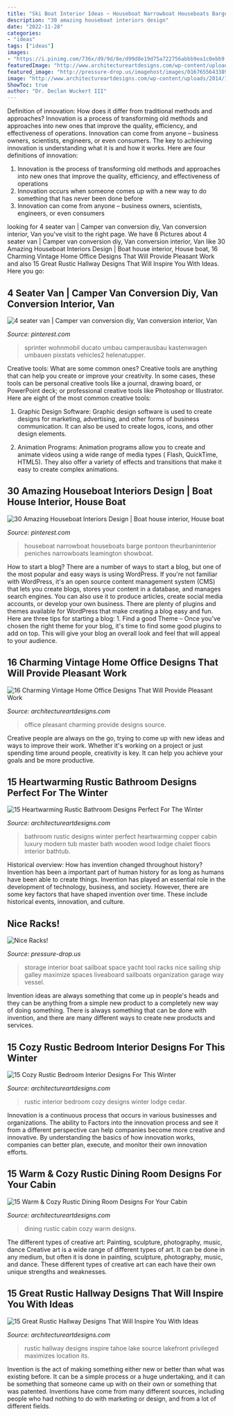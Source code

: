 ```yaml
---
title: "Ski Boat Interior Ideas ~ Houseboat Narrowboat Houseboats Barge Pontoon Theurbaninterior Peniches Narrowboats Leamington Showboat"
description: "30 amazing houseboat interiors design"
date: "2022-11-28"
categories:
- "ideas"
tags: ["ideas"]
images:
- "https://i.pinimg.com/736x/d9/9d/8e/d99d8e19d75a722756abbb9ea1c0ebb9.jpg"
featuredImage: "http://www.architectureartdesigns.com/wp-content/uploads/2016/08/6-12.jpg"
featured_image: "http://pressure-drop.us/imagehost/images/01676556433899215576.jpg"
image: "http://www.architectureartdesigns.com/wp-content/uploads/2014/12/15-Heartwarming-Rustic-Bathroom-Designs-Perfect-For-The-Winter-7-630x880.jpg"
ShowToc: true
author: "Dr. Declan Wuckert III"
---
```



Definition of innovation: How does it differ from traditional methods and approaches?
Innovation is a process of transforming old methods and approaches into new ones that improve the quality, efficiency, and effectiveness of operations. Innovation can come from anyone – business owners, scientists, engineers, or even consumers. The key to achieving innovation is understanding what it is and how it works. Here are four definitions of innovation: 
1. Innovation is the process of transforming old methods and approaches into new ones that improve the quality, efficiency, and effectiveness of operations 
2. Innovation occurs when someone comes up with a new way to do something that has never been done before 
3. Innovation can come from anyone – business owners, scientists, engineers, or even consumers 

	

		
looking for 4 seater van | Camper van conversion diy, Van conversion interior, Van you've visit to the right page. We have 8 Pictures about 4 seater van | Camper van conversion diy, Van conversion interior, Van like 30 Amazing Houseboat Interiors Design | Boat house interior, House boat, 16 Charming Vintage Home Office Designs That Will Provide Pleasant Work and also 15 Great Rustic Hallway Designs That Will Inspire You With Ideas. Here you go:
		
    
## 4 Seater Van | Camper Van Conversion Diy, Van Conversion Interior, Van

<img loading=lazy src="https://i.pinimg.com/736x/5a/b2/87/5ab287e6a661a4118f19f6065b287831.jpg" onerror="this.onerror=null;this.src='https://tse2.mm.bing.net/th?id=OIP.NU-AaTyKXdDKzEq5uPHJbgHaLH&amp;pid=15.1';" alt="4 seater van | Camper van conversion diy, Van conversion interior, Van">

_Source: pinterest.com_

>sprinter wohnmobil ducato umbau camperausbau kastenwagen umbauen pixstats vehicles2 helenatupper. 

	

Creative tools: What are some common ones?
Creative tools are anything that can help you create or improve your creativity. In some cases, these tools can be personal creative tools like a journal, drawing board, or PowerPoint deck; or professional creative tools like Photoshop or Illustrator. Here are eight of the most common creative tools:
1. Graphic Design Software: Graphic design software is used to create designs for marketing, advertising, and other forms of business communication. It can also be used to create logos, icons, and other design elements.

2. Animation Programs: Animation programs allow you to create and animate videos using a wide range of media types ( Flash, QuickTime, HTML5). They also offer a variety of effects and transitions that make it easy to create complex animations.


    
## 30 Amazing Houseboat Interiors Design | Boat House Interior, House Boat

<img loading=lazy src="https://i.pinimg.com/736x/d9/9d/8e/d99d8e19d75a722756abbb9ea1c0ebb9.jpg" onerror="this.onerror=null;this.src='https://tse4.mm.bing.net/th?id=OIP.sfwhxllQCCZ2lM73JyZaZAHaJ4&amp;pid=15.1';" alt="30 Amazing Houseboat Interiors Design | Boat house interior, House boat">

_Source: pinterest.com_

>houseboat narrowboat houseboats barge pontoon theurbaninterior peniches narrowboats leamington showboat. 

	

How to start a blog?
There are a number of ways to start a blog, but one of the most popular and easy ways is using WordPress. If you're not familiar with WordPress, it's an open source content management system (CMS) that lets you create blogs, stores your content in a database, and manages search engines. You can also use it to produce articles, create social media accounts, or develop your own business. There are plenty of plugins and themes available for WordPress that make creating a blog easy and fun. Here are three tips for starting a blog: 1. Find a good Theme – Once you've chosen the right theme for your blog, it's time to find some good plugins to add on top. This will give your blog an overall look and feel that will appeal to your audience. 
    
## 16 Charming Vintage Home Office Designs That Will Provide Pleasant Work

<img loading=lazy src="http://www.architectureartdesigns.com/wp-content/uploads/2016/08/6-12.jpg" onerror="this.onerror=null;this.src='https://tse2.mm.bing.net/th?id=OIP.meZNPLc7s-7N70tM9qPobgHaLI&amp;pid=15.1';" alt="16 Charming Vintage Home Office Designs That Will Provide Pleasant Work">

_Source: architectureartdesigns.com_

>office pleasant charming provide designs source. 

	

Creative people are always on the go, trying to come up with new ideas and ways to improve their work. Whether it's working on a project or just spending time around people, creativity is key. It can help you achieve your goals and be more productive.

    
## 15 Heartwarming Rustic Bathroom Designs Perfect For The Winter

<img loading=lazy src="http://www.architectureartdesigns.com/wp-content/uploads/2014/12/15-Heartwarming-Rustic-Bathroom-Designs-Perfect-For-The-Winter-7-630x880.jpg" onerror="this.onerror=null;this.src='https://tse2.mm.bing.net/th?id=OIP.MbzJH5zrnlgczADWoAmdagHaKW&amp;pid=15.1';" alt="15 Heartwarming Rustic Bathroom Designs Perfect For The Winter">

_Source: architectureartdesigns.com_

>bathroom rustic designs winter perfect heartwarming copper cabin luxury modern tub master bath wooden wood lodge chalet floors interior bathtub. 

	

Historical overview: How has invention changed throughout history?
Invention has been a important part of human history for as long as humans have been able to create things. Invention has played an essential role in the development of technology, business, and society. However, there are some key factors that have shaped invention over time. These include historical events, innovation, and culture.

    
## Nice Racks!

<img loading=lazy src="http://pressure-drop.us/imagehost/images/01676556433899215576.jpg" onerror="this.onerror=null;this.src='https://tse4.mm.bing.net/th?id=OIP.-Yz7KLM5-0U6p07oaI_X8wHaEQ&amp;pid=15.1';" alt="Nice Racks!">

_Source: pressure-drop.us_

>storage interior boat sailboat space yacht tool racks nice sailing ship galley maximize spaces liveaboard sailboats organization garage way vessel. 

	

Invention ideas are always something that come up in people's heads and they can be anything from a simple new product to a completely new way of doing something. There is always something that can be done with invention, and there are many different ways to create new products and services.

    
## 15 Cozy Rustic Bedroom Interior Designs For This Winter

<img loading=lazy src="https://www.architectureartdesigns.com/wp-content/uploads/2014/10/15-Cozy-Rustic-Bedroom-Interior-Designs-For-This-Winter-1-630x945.jpg" onerror="this.onerror=null;this.src='https://tse2.mm.bing.net/th?id=OIP.iclbBqUG88Ca0-JK50o4PgHaLH&amp;pid=15.1';" alt="15 Cozy Rustic Bedroom Interior Designs For This Winter">

_Source: architectureartdesigns.com_

>rustic interior bedroom cozy designs winter lodge cedar. 

	

Innovation is a continuous process that occurs in various businesses and organizations. The ability to Factors into the innovation process and see it from a different perspective can help companies become more creative and innovative. By understanding the basics of how innovation works, companies can better plan, execute, and monitor their own innovation efforts.

    
## 15 Warm &amp; Cozy Rustic Dining Room Designs For Your Cabin

<img loading=lazy src="https://www.architectureartdesigns.com/wp-content/uploads/2014/10/15-Warm-Cozy-Rustic-Dining-Room-Designs-For-Your-Cabin-12-630x538.jpg" onerror="this.onerror=null;this.src='https://tse2.mm.bing.net/th?id=OIP.CcqERbjctpkP7uphYtF6KgHaGU&amp;pid=15.1';" alt="15 Warm &amp; Cozy Rustic Dining Room Designs For Your Cabin">

_Source: architectureartdesigns.com_

>dining rustic cabin cozy warm designs. 

	

The different types of creative art: Painting, sculpture, photography, music, dance
Creative art is a wide range of different types of art. It can be done in any medium, but often it is done in painting, sculpture, photography, music, and dance. These different types of creative art can each have their own unique strengths and weaknesses.

    
## 15 Great Rustic Hallway Designs That Will Inspire You With Ideas

<img loading=lazy src="https://www.architectureartdesigns.com/wp-content/uploads/2016/09/15-Great-Rustic-Hallway-Designs-That-Will-Inspire-You-With-Ideas-9.jpg" onerror="this.onerror=null;this.src='https://tse2.mm.bing.net/th?id=OIP.gChpzumPNhMAgfZrhX_jeAHaFM&amp;pid=15.1';" alt="15 Great Rustic Hallway Designs That Will Inspire You With Ideas">

_Source: architectureartdesigns.com_

>rustic hallway designs inspire tahoe lake source lakefront privileged maximizes location its. 

	

Invention is the act of making something either new or better than what was existing before. It can be a simple process or a huge undertaking, and it can be something that someone came up with on their own or something that was patented. Inventions have come from many different sources, including people who had nothing to do with marketing or design, and from a lot of different fields.

